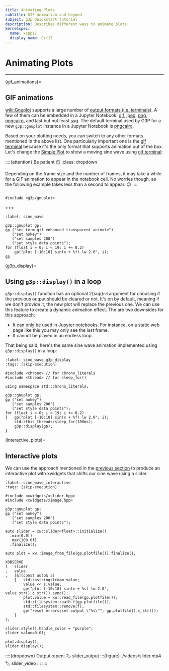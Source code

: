 ```yaml
---
title: Animating Plots
subtitle: GIF animation and beyond
subject: g3p Quickstart Tutorial
description: Describes different ways to animate plots.
kernelspec:
  name: xcpp17
  display_name: C++17
---
```


# Animating Plots

---

(gif_animations)=
## GIF animations

<wiki:Gnuplot> supports a large number of [output formats (i.e. terminals)](http://gnuplot.info/docs_5.5/Terminals.html). A few of them can be embedded in a Jupyter Notebook: [gif](http://gnuplot.info/docs_5.5/loc20476.html), [jpeg](http://gnuplot.info/docs_5.5/loc21075.html), [png](http://gnuplot.info/docs_5.5/loc21756.html), [pngcairo](http://gnuplot.info/docs_5.5/loc21831.html), and last but not least [svg](http://gnuplot.info/docs_5.5/loc22578.html). The default terminal used by G3P for a new `g3p::gnuplot` instance in a Jupyter Notebook is [pngcairo](http://gnuplot.info/docs_5.5/loc21831.html).

Based on your plotting needs, you can switch to any other formats mentioned in the above list. One particularly important one is the [gif terminal](http://gnuplot.info/docs_5.5/loc20476.html) because it's the only format that supports animation out of the box. Let's change the [Simple Plot](https://gnuplot.sourceforge.net/demo_5.4/simple.html) to show a moving sine wave using [gif terminal](http://gnuplot.info/docs_5.5/loc20476.html):

::::{attention} Be patient ⏲️
:class: dropdown

Depending on the frame size and the number of frames, it may take a while for a GIF animation to appear in the notebook cell. No worries though, as the following example takes less than a second to appear. 😉
::::

```{code-cell} cpp

#include <g3p/gnuplot>
```
+++

```{code-cell} cpp
:label: sine_wave

g3p::gnuplot gp;
gp ("set term gif enhanced transparent animate")
   ("set nokey")
   ("set samples 200")
   ("set style data points");
for (float i = 0; i < 19; i += 0.2)
    gp("plot [-10:10] sin(x + %f) lw 2.0", i);
gp
```

(g3p_display)=
## Using `g3p::display()` in a loop

`g3p::display()` function has an optional 2{sup}`nd` argument for choosing if the previous output should be cleared or not. It's on by default, meaning if we don't provide it, the new plot will replace the previous one. We can use this feature to create a dynamic animation effect. The are two downsides for this approach:

- It can only be used in Jupyter notebooks. For instance, on a static web page like this you may only see the last frame. 
- It cannot be played in an endless loop.

That being said, here's the same sine wave animation implemented using `g3p::display()` in a loop:

```{code-cell} cpp
:label: sine_wave_g3p_display
:tags: [skip-execution]

#include <chrono> // for chrono_literals
#include <thread> // for sleep_for()

using namespace std::chrono_literals;

g3p::gnuplot gp;
gp ("set nokey")
   ("set samples 200")
   ("set style data points");
for (float i = 0; i < 19; i += 0.2)
{   gp("plot [-10:10] sin(x + %f) lw 2.0", i);
    std::this_thread::sleep_for(100ms);
    g3p::display(gp);
}
```

(interactive_plots)=
## Interactive plots

We can use the approach mentioned in the [previous section](#g3p_display) to produce an interactive plot with xwidgets that shifts our sine wave using a slider.

```{code-cell} cpp
:label: sine_wave_interactive
:tags: [skip-execution]

#include <xwidgets/xslider.hpp>
#include <xwidgets/ximage.hpp>

g3p::gnuplot gp;
gp ("set nokey")
   ("set samples 200")
   ("set style data points");

auto slider = xw::slider<float>::initialize()
  .min(0.0f)
  .max(100.0f)
  .finalize();

auto plot = xw::image_from_file(gp.plotfile()).finalize();

XOBSERVE
(   slider
,   value
,   [&](const auto& s)
    {   std::ostringstream value;
        value << s.value;
        gp("plot [-10:10] sin(x + %s) lw 2.0", value.str().c_str()).sync();
        plot.value = xw::read_file(gp.plotfile());
        std::filesystem::path f(gp.plotfile());
        std::filesystem::remove(f);
        gp("reset errors;set output \"%s\"", gp.plotfile().c_str());
    }
);

slider.style().handle_color = "purple";
slider.value=0.0f;

plot.display();
slider.display();
```

::::{dropdown} Output
:open:
:label: slider_output
:::{figure} ./videos/slider.mp4
:label: slider_video
:::
::::
